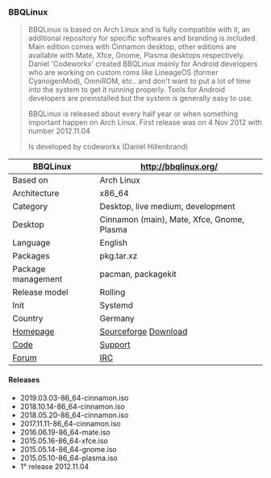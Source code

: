 ### BBQLinux

> BBQLinux is based on Arch Linux and is fully compatible with it, an additional repository for specific softwares and branding is included.
> Main edition comes with Cinnamon desktop, other editions are available with Mate, Xfce, Gnome, Plasma desktops respectively.
> Daniel 'Codeworkx' created BBQLinux mainly for Android developers who are working on custom roms like LineageOS (former CyanogenMod), OmniROM, etc.. and don't want to put a lot of time into the system to get it running properly.
> Tools for Android developers are preinstalled but the system is generally easy to use.
>
> BBQLinux is released about every half year or when something important happen on Arch Linux.
> First release was on 4 Nov 2012 with number 2012.11.04
>
> Is developed by codeworkx (Daniel Hillenbrand)


| BBQLinux | http://bbqlinux.org/ |
|--------------------|--|
| Based on           | Arch Linux                          |
| Architecture       | x86_64                              |
| Category           | Desktop, live medium, development   |
| Desktop            | Cinnamon (main), Mate, Xfce, Gnome, Plasma |
| Language           | English                             |
| Packages           | pkg.tar.xz                          |
| Package management | pacman, packagekit                  |
| Release model      | Rolling                             |
| Init               | Systemd                             |
| Country            | Germany                             |
| [Homepage](http://bbqlinux.org/) | [Sourceforge](https://sourceforge.net/projects/bbqlinux/) [Download](https://sourceforge.net/projects/bbqlinux/files) |
| [Code](https://github.com/bbqlinux) | [Support](https://www.paypal.com/cgi-bin/webscr?cmd=_s-xclick&hosted_button_id=M4DVE4SNPDDCS) |
| [Forum](http://bbs.bbqlinux.org/) | [IRC](http://webchat.freenode.net/?channels=bbqlinux) |

#### Releases

*  2019.03.03-86_64-cinnamon.iso
*  2018.10.14-86_64-cinnamon.iso
*  2018.05.20-86_64-cinnamon.iso
*  2017.11.11-86_64-cinnamon.iso
*  2016.06.19-86_64-mate.iso
*  2015.05.16-86_64-xfce.iso
*  2015.05.14-86_64-gnome.iso
*  2015.05.10-86_64-plasma.iso
*  1° release 2012.11.04

